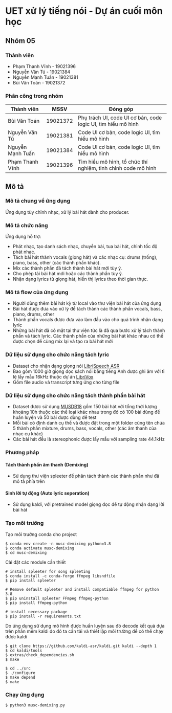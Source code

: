 # UET xử lý tiếng nói - Dự án cuối môn học
## Nhóm 05
### Thành viên
- Phạm Thanh Vĩnh - 19021396
- Nguyễn Văn Tú - 19021384
- Nguyễn Mạnh Tuấn - 19021381
- Bùi Văn Toán - 19021372

### Phân công trong nhóm
| Thành viên       | MSSV     | Đóng góp                                                      |
|------------------|----------|---------------------------------------------------------------|
| Bùi Văn Toán     | 19021372 | Phụ trách UI, code UI cơ bản, code logic UI, tìm hiểu mô hình |
| Nguyễn Văn Tú    | 19021381 | Code UI cơ bản, code logic UI, tìm hiểu mô hình               |
| Nguyễn Mạnh Tuấn | 19021384 | Code UI cơ bản, code logic UI, tìm hiểu mô hình               |
| Phạm Thanh Vĩnh  | 19021396 | Tìm hiểu mô hình, tổ chức thí nghiệm, tinh chỉnh code mô hình |

## Mô tả
### Mô tả chung về ứng dụng
Ứng dụng tùy chỉnh nhạc, xử lý bài hát dành cho producer.
### Mô tả chức năng
Ứng dụng hỗ trợ:
+ Phát nhạc, tạo danh sách nhạc, chuyển bài, tua bài hát, chỉnh tốc độ phát nhạc.
+ Tách bài hát thành vocals (giọng hát) và các nhạc cụ: drums (trống), piano, bass, other (các thành phần khác).
+ Mix các thành phần đã tách thành bài hát mới tùy ý.
+ Cho phép tải bài hát mới hoặc các thành phần tùy ý.
+ Nhận dạng lyrics từ giọng hát, hiển thị lyrics theo thời gian thực.
### Mô tả flow của ứng dụng
+ Người dùng thêm bài hát kỳ từ local vào thư viện bài hát của ứng dụng
+ Bài hát được đưa vào xử lý để tách thành các thành phần vocals, bass, piano, drums, other
+ Thành phần vocals được đưa vào làm đầu vào cho quá trình nhận dạng lyric
+ Những bài hát đã có mặt tại thư viện tức là đã qua bước xử lý tách thành phần và tách lyric. Các thành phần của những bài hát khác nhau có thể được chọn để cùng mix lại và tạo ra bài hát mới
### Dữ liệu sử dụng cho chức năng tách lyric
+ Dataset cho nhận dạng giọng nói [LibriSpeech ASR](https://openslr.magicdatatech.com/12/)
+ Bao gồm 1000 giờ giọng đọc sách nói bằng tiếng Anh được ghi âm với tỉ lệ lấy mẫu 16kHz thuộc dự án [LibriVox](https://librivox.org/)
+ Gồm file audio và transcript tưng ứng cho từng file
### Dữ liệu sử dụng cho chức năng tách thành phần bài hát
+ Dataset được sử dụng [MUSDB18](https://sigsep.github.io/datasets/musdb.html#musdb18-compressed-stems) gồm 150 bài hát với tổng thời lượng khoảng 10h thuộc các thể loại khác nhau trong đó có 100 bài dùng để huấn luyện và 50 bài được dùng để test
+ Mỗi bài có định danh cụ thể và được đặt trong một folder cùng tên chứa 5 thành phần mixture, drums, bass, vocals, other (các âm thanh của nhạc cụ khác)
+ Các bài hát đều là stereophonic được lấy mẫu với sampling rate 44.1kHz
### Phương pháp
#### Tách thành phần âm thanh (Demixing)
+ Sử dụng thư viện spleeter để phân tách thành các thành phần như đã mô tả phía trên
#### Sinh lời tự động (Auto lyric seperation)
+ Sử dụng kaldi, với pretrained model giọng đọc để tự động nhận dạng lời bài hát
### Tạo môi trường
Tạo môi trường conda cho project
```console
$ conda env create -n musc-demixing python=3.8
$ conda activate musc-demixing
$ cd musc-demixing
```
Cài đặt các module cần thiết
```
# install spleeter for song spleeting
$ conda install -c conda-forge ffmpeg libsndfile
$ pip install spleeter

# Remove default spleeter and install compatiable ffmpeg for python 3.8
$ pip uninstall spleeter FFmpeg ffmpeg-python
$ pip install ffmpeg-python

# install necessary package
$ pip install -r requirements.txt
```
Do ứng dụng sử dụng mô hình được huấn luyện sau đó decode kết quả dựa trên phần mềm kaldi do đó ta cần tải và thiết lập môi trường để có thể chạy được kaldi

```console
$ git clone https://github.com/kaldi-asr/kaldi.git kaldi --depth 1
$ cd kaldi/tools
$ extras/check_dependencies.sh
$ make

$ cd ../src
$ ./configure
$ make depend
$ make
```

### Chạy ứng dụng
```console
$ python3 musc-demixing.py
```
